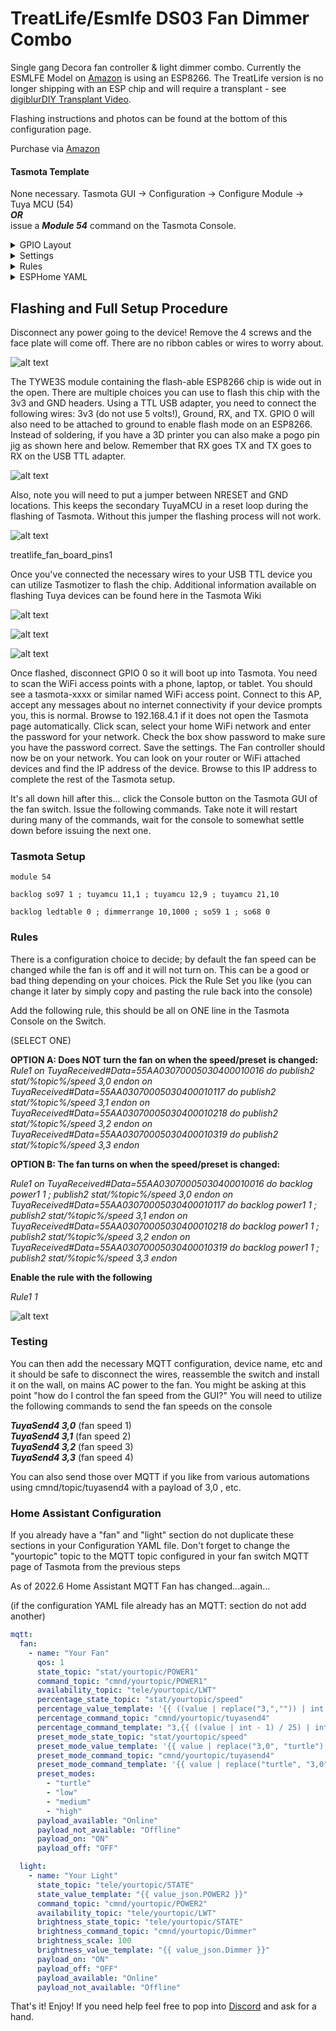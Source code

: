 # TreatLife/Esmlfe DS03 Fan Dimmer Combo

Single gang Decora fan controller & light dimmer combo.  Currently the ESMLFE Model on [Amazon](https://amzn.to/3hgfoqX) is using an ESP8266.  The TreatLife version is no longer shipping with an ESP chip and will require a transplant - see [digiblurDIY Transplant Video](https://youtu.be/d_HpkIiWC3Y).

Flashing instructions and photos can be found at the bottom of this configuration page.

Purchase via [Amazon](https://amzn.to/3hgfoqX)  

#### Tasmota Template
None necessary.  Tasmota GUI -> Configuration -> Configure Module -> Tuya MCU (54)  
***OR***  
issue a ***Module 54*** command on the Tasmota Console. 

<details><summary>GPIO Layout</summary>     
<p>

| GPIO |    Component | Description |
|------ |-------------|-------------|         
|GPIO01	| Tuya Tx | 
|GPIO03	| Tuya Rx | 
</p></details>


<details><summary>Settings</summary>     
<p>

| Setting | Description
|---------------|-------------
| setoption97 1 | Set 115200 TuyaMCU Serial Baud Rate
| setoption59 1 | Report light state changes via MQTT
| setoption68 0 | Make sure it is single color dimming mode
| ledtable 0 | Optional linear dimming setting
| tuyamcu 11,1 | Assign Relay1 to dpID 1
| tuyamcu 12,9 | Assign Relay2 to dpID 9
| tuyamcu 21,10 | Assign Dimmer to dpID 10
| dimmerrange 10,1000 | Assign the upper and lower dimmer button range to match the buttons (this is not set per bulb type)

</p></details>

<details><summary>Rules</summary>     
<p>

OPTION A: Does NOT turn the fan on when the speed/preset is changed:  

Rule1 on TuyaReceived#Data=55AA03070005030400010016 do publish2 stat/%topic%/speed 3,0 endon
      on TuyaReceived#Data=55AA03070005030400010117 do publish2 stat/%topic%/speed 3,1 endon
      on TuyaReceived#Data=55AA03070005030400010218 do publish2 stat/%topic%/speed 3,2 endon
      on TuyaReceived#Data=55AA03070005030400010319 do publish2 stat/%topic%/speed 3,3 endon

OPTION B: The fan turns on when the speed/preset is changed:

Rule1 on TuyaReceived#Data=55AA03070005030400010016 do backlog power1 1 ; publish2 stat/%topic%/speed 3,0 endon on TuyaReceived#Data=55AA03070005030400010117 do backlog power1 1 ; publish2 stat/%topic%/speed 3,1 endon on TuyaReceived#Data=55AA03070005030400010218 do backlog power1 1 ; publish2 stat/%topic%/speed 3,2 endon on TuyaReceived#Data=55AA03070005030400010319 do backlog power1 1 ; publish2 stat/%topic%/speed 3,3 endon

Enable the rule with the following

Rule1 1

</p></details>

<details><summary>ESPHome YAML</summary>     
<p>

```yaml
substitutions:
  device_name: DeviceName #change
  friendly_name: Device Friendly Name #change
  
esphome:
  name: ${device_name}
  platform: ESP8266
  board: esp01_1m

wifi:
  # https://esphome.io/components/wifi
  
#captive_portal:
# doesn't work under esp-idf
  
#web_server:
  #port: 80
  # https://esphome.io/components/web_server.html
# doesn't work under esp-idf

logger:
  # https://esphome.io/components/logger

api:
  #password: !secret esphome_api_password
  # https://esphome.io/components/api
  reboot_timeout: 0s #disable auto-reboot if homeassistant is not connecting

ota:
  #password: !secret esphome_ota_password
  # https://esphome.io/components/ota

uart:
  rx_pin: GPIO3
  tx_pin: GPIO1
  baud_rate: 115200

tuya:

sensor:
  - platform: wifi_signal
    name: ${friendly_name} Wifi Signal
    update_interval: 60s

  - platform: uptime
    name: ${friendly_name} uptime

light:
  - platform: "tuya"
    name: ${friendly_name} Light
    dimmer_datapoint: 10
    switch_datapoint: 9
    min_value: 100
    max_value: 1000

fan:
  - platform: "tuya"
    name: ${friendly_name} Speed
    switch_datapoint: 1
    speed_datapoint: 3
    speed_count: 4
```
</p></details>

## Flashing and Full Setup Procedure

Disconnect any power going to the device!  Remove the 4 screws and the face plate will come off.  There are no ribbon cables or wires to worry about.

![alt text](/img/devices/treatlife_fan_face.webp "Treatlife Fan Controller")

The TYWE3S module containing the flash-able ESP8266 chip is wide out in the open.  There are multiple choices you can use to flash this chip with the 3v3 and GND headers.  Using a TTL USB adapter, you need to connect the following wires:  3v3 (do not use 5 volts!), Ground, RX, and TX.  GPIO 0 will also need to be attached to ground to enable flash mode on an ESP8266.  Instead of soldering, if you have a 3D printer you can also make a pogo pin jig as shown here and below.  Remember that RX goes TX and TX goes to RX on the USB TTL adapter.

![alt text](/img/devices/treatlife_fan_board1.webp "Treatlife Fan Controller")

Also, note you will need to put a jumper between NRESET and GND locations. This keeps the secondary TuyaMCU in a reset loop during the flashing of Tasmota.  Without this jumper the flashing process will not work.  

![alt text](/img/devices/treatlife_fan_board2.webp "Treatlife Fan Controller")

treatlife_fan_board_pins1

Once you've connected the necessary wires to your USB TTL device you can utilize Tasmotizer to flash the chip.  Additional information available on flashing Tuya devices can be found here in the Tasmota Wiki  

![alt text](/img/devices/tywes3_pinout.webp "Treatlife Fan Controller")

![alt text](/img/devices/treatlife_fan_board2.webp "Treatlife Fan Controller")

![alt text](/img/devices/treatlife_fan_board_pins2.webp "Treatlife Fan Controller")

Once flashed, disconnect GPIO 0 so it will boot up into Tasmota.  You need to scan the WiFi access points with a phone, laptop, or tablet.  You should see a tasmota-xxxx or similar named WiFi access point.  Connect to this AP, accept any messages about no internet connectivity if your device prompts you, this is normal.  Browse to 192.168.4.1 if it does not open the Tasmota page automatically. Click scan, select your home WiFi network and enter the password for your network.  Check the box show password to make sure you have the password correct.  Save the settings.  The Fan controller should now be on your network.  You can look on your router or WiFi attached devices and find the IP address of the device.  Browse to this IP address to complete the rest of the Tasmota setup.

It's all down hill after this...  click the Console button on the Tasmota GUI of the fan switch.  Issue the following commands.  Take note it will restart during many of the commands, wait for the console to somewhat settle down before issuing the next one.  

### Tasmota Setup

`module 54`

`backlog so97 1 ; tuyamcu 11,1 ; tuyamcu 12,9 ; tuyamcu 21,10`

`backlog ledtable 0 ; dimmerrange 10,1000 ; so59 1 ; so68 0`

### Rules

There is a configuration choice to decide; by default the fan speed can be changed while the fan is off and it will not turn on.  This can be a good or bad thing depending on your choices.  Pick the Rule Set you like (you can change it later by simply copy and pasting the rule back into the console)

Add the following rule, this should be all on ONE line in the Tasmota Console on the Switch.

(SELECT ONE)

**OPTION A: Does NOT turn the fan on when the speed/preset is changed:**  
*Rule1 on TuyaReceived#Data=55AA03070005030400010016 do publish2 stat/%topic%/speed 3,0 endon
      on TuyaReceived#Data=55AA03070005030400010117 do publish2 stat/%topic%/speed 3,1 endon
      on TuyaReceived#Data=55AA03070005030400010218 do publish2 stat/%topic%/speed 3,2 endon
      on TuyaReceived#Data=55AA03070005030400010319 do publish2 stat/%topic%/speed 3,3 endon*

**OPTION B: The fan turns on when the speed/preset is changed:**

*Rule1 on TuyaReceived#Data=55AA03070005030400010016 do backlog power1 1 ; publish2 stat/%topic%/speed 3,0 endon on TuyaReceived#Data=55AA03070005030400010117 do backlog power1 1 ; publish2 stat/%topic%/speed 3,1 endon on TuyaReceived#Data=55AA03070005030400010218 do backlog power1 1 ; publish2 stat/%topic%/speed 3,2 endon on TuyaReceived#Data=55AA03070005030400010319 do backlog power1 1 ; publish2 stat/%topic%/speed 3,3 endon*

**Enable the rule with the following**

*Rule1 1*

![alt text](/img/devices/treatlife_fan_tas1.webp "Treatlife Fan Controller")

### Testing

You can then add the necessary MQTT configuration, device name, etc and it should be safe to disconnect the wires, reassemble the switch and install it on the wall, on mains AC power to the fan.  You might be asking at this point "how do I control the fan speed from the GUI?"  You will need to utilize the following commands to send the fan speeds on the console

***TuyaSend4 3,0***  (fan speed 1)  
***TuyaSend4 3,1***  (fan speed 2)  
***TuyaSend4 3,2***  (fan speed 3)  
***TuyaSend4 3,3***  (fan speed 4)  

You can also send those over MQTT if you like from various automations using cmnd/topic/tuyasend4 with a payload of 3,0 , etc.  

### Home Assistant Configuration

If you already have a "fan" and "light" section do not duplicate these sections in your Configuration YAML file.  Don't forget to change the "yourtopic" topic to the MQTT topic configured in your fan switch MQTT page of Tasmota from the previous steps

As of 2022.6 Home Assistant MQTT Fan has changed...again... 

(if the configuration YAML file already has an MQTT: section do not add another)

```yaml
mqtt:
  fan:
    - name: "Your Fan"  
      qos: 1
      state_topic: "stat/yourtopic/POWER1"
      command_topic: "cmnd/yourtopic/POWER1"
      availability_topic: "tele/yourtopic/LWT"
      percentage_state_topic: "stat/yourtopic/speed"
      percentage_value_template: '{{ ((value | replace("3,","")) | int + 1) * 25 }}'
      percentage_command_topic: "cmnd/yourtopic/tuyasend4"
      percentage_command_template: "3,{{ ((value | int - 1) / 25) | int }}"
      preset_mode_state_topic: "stat/yourtopic/speed"
      preset_mode_value_template: '{{ value | replace("3,0", "turtle") | replace("3,1", "low") | replace("3,2", "medium") | replace("3,3", "high") }}'
      preset_mode_command_topic: "cmnd/yourtopic/tuyasend4"
      preset_mode_command_template: '{{ value | replace("turtle", "3,0") | replace("low", "3,1") | replace("medium", "3,2") | replace("high", "3,3") }}'
      preset_modes:
        - "turtle"
        - "low"
        - "medium"
        - "high"
      payload_available: "Online"
      payload_not_available: "Offline"
      payload_on: "ON"
      payload_off: "OFF"

  light:
    - name: "Your Light"
      state_topic: "tele/yourtopic/STATE"
      state_value_template: "{{ value_json.POWER2 }}"
      command_topic: "cmnd/yourtopic/POWER2"
      availability_topic: "tele/yourtopic/LWT"
      brightness_state_topic: "tele/yourtopic/STATE"
      brightness_command_topic: "cmnd/yourtopic/Dimmer"
      brightness_scale: 100
      brightness_value_template: "{{ value_json.Dimmer }}"
      payload_on: "ON"
      payload_off: "OFF"
      payload_available: "Online"
      payload_not_available: "Offline"
```

That's it!  Enjoy!  If you need help feel free to pop into [Discord](https://discord.digiblur.com) and ask for a hand.  

